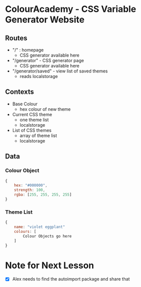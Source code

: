 # ColourAcademy - CSS Variable Generator Website 

## Routes 

- "/" : homepage
	- CSS generator available here 
- "/generator" - CSS generator page 
	- CSS generator available here 
- "/generator/saved" - view list of saved themes 
	- reads localstorage 


## Contexts 

- Base Colour 
	- hex colour of new theme 
- Current CSS theme
	- one theme list 
	- localstorage 
- List of CSS themes
	- array of theme list
	- localstorage 




## Data 

### Colour Object 

```js
{
	hex: "#000000",
	strength: 100,
	rgba: [255, 255, 255, 255]
}
```

### Theme List 

```js
{
	name: "violet eggplant"
	colours: [
		Colour Objects go here 
	]
}
```


# Note for Next Lesson

- [x] Alex needs to find the autoimport package and share that 